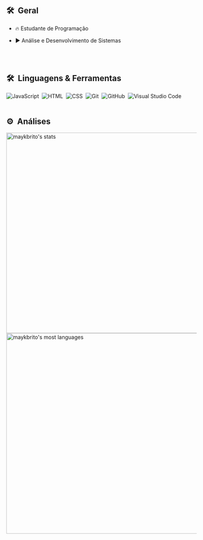 ## 🛠 &nbsp;Geral

- 🔥 Estudante de Programação

- ▶️ Análise e Desenvolvimento de Sistemas 

<br><br>

## 🛠 &nbsp;Linguagens & Ferramentas

![JavaScript](https://img.shields.io/badge/-JavaScript-05122A?style=flat&logo=javascript)&nbsp;
![HTML](https://img.shields.io/badge/-HTML-05122A?style=flat&logo=HTML5)&nbsp;
![CSS](https://img.shields.io/badge/-CSS-05122A?style=flat&logo=CSS3&logoColor=1572B6)&nbsp;
![Git](https://img.shields.io/badge/-Git-05122A?style=flat&logo=git)&nbsp;
![GitHub](https://img.shields.io/badge/-GitHub-05122A?style=flat&logo=github)&nbsp;
![Visual Studio Code](https://img.shields.io/badge/-Visual%20Studio%20Code-05122A?style=flat&logo=visual-studio-code&logoColor=007ACC)&nbsp;
<br><br>

## ⚙️ &nbsp;Análises

<p align="left">
<img width="530em" src="https://github-readme-stats.vercel.app/api?username=Santxszz&show_icons=true&theme=vision-friendly-dark" alt="maykbrito's stats"/>
<img width="530em" src="https://github-readme-stats.vercel.app/api/top-langs/?username=Santxszz&layout=compact&theme=vision-friendly-dark" alt="maykbrito's most languages"/>
</p>

